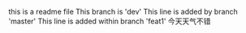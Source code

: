 this is a readme file
This branch is 'dev'
This line is added by branch 'master'
This line is added within branch 'feat1'
今天天气不错

